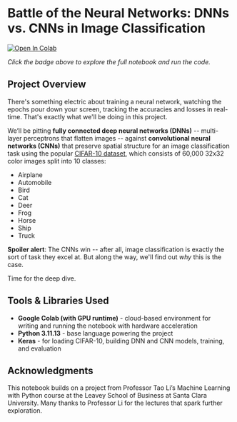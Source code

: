 # Battle of the Neural Networks: DNNs vs. CNNs in Image Classification

[![Open In Colab](https://colab.research.google.com/assets/colab-badge.svg)](https://colab.research.google.com/drive/1izWoEF4Unq-jofvzONU28mnjRHS2j9wy)

*Click the badge above to explore the full notebook and run the code.*

## Project Overview
There's something electric about training a neural network, watching the epochs pour down your screen, tracking the accuracies and losses in real-time. That's exactly what we'll be doing in this project. 

We’ll be pitting **fully connected deep neural networks (DNNs)** -- multi-layer perceptrons that flatten images -- against **convolutional neural networks (CNNs)** that preserve spatial structure for an image classification task using the popular [CIFAR-10 dataset](https://www.cs.toronto.edu/~kriz/cifar.html), which consists of 60,000 32x32 color images split into 10 classes:

- Airplane
- Automobile
- Bird
- Cat
- Deer
- Frog
- Horse
- Ship
- Truck

**Spoiler alert**: The CNNs win -- after all, image classification is exactly the sort of task they excel at. But along the way, we'll find out *why* this is the case.

Time for the deep dive.

## Tools & Libraries Used

- **Google Colab (with GPU runtime)** - cloud-based environment for writing and running the notebook with hardware acceleration
- **Python 3.11.13** - base language powering the project
- **Keras** - for loading CIFAR-10, building DNN and CNN models, training, and evaluation

## Acknowledgments

This notebook builds on a project from Professor Tao Li’s Machine Learning with Python course at the Leavey School of Business at Santa Clara University. Many thanks to Professor Li for the lectures that spark further exploration.

